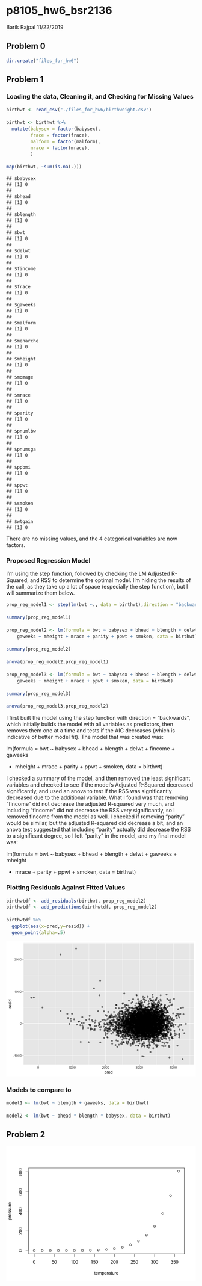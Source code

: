 p8105\_hw6\_bsr2136
================
Barik Rajpal
11/22/2019

## Problem 0

``` r
dir.create("files_for_hw6")
```

## Problem 1

### Loading the data, Cleaning it, and Checking for Missing Values

``` r
birthwt <- read_csv("./files_for_hw6/birthweight.csv")

birthwt <- birthwt %>%
  mutate(babysex = factor(babysex),
         frace = factor(frace),
         malform = factor(malform),
         mrace = factor(mrace),
         )

map(birthwt, ~sum(is.na(.)))
```

    ## $babysex
    ## [1] 0
    ## 
    ## $bhead
    ## [1] 0
    ## 
    ## $blength
    ## [1] 0
    ## 
    ## $bwt
    ## [1] 0
    ## 
    ## $delwt
    ## [1] 0
    ## 
    ## $fincome
    ## [1] 0
    ## 
    ## $frace
    ## [1] 0
    ## 
    ## $gaweeks
    ## [1] 0
    ## 
    ## $malform
    ## [1] 0
    ## 
    ## $menarche
    ## [1] 0
    ## 
    ## $mheight
    ## [1] 0
    ## 
    ## $momage
    ## [1] 0
    ## 
    ## $mrace
    ## [1] 0
    ## 
    ## $parity
    ## [1] 0
    ## 
    ## $pnumlbw
    ## [1] 0
    ## 
    ## $pnumsga
    ## [1] 0
    ## 
    ## $ppbmi
    ## [1] 0
    ## 
    ## $ppwt
    ## [1] 0
    ## 
    ## $smoken
    ## [1] 0
    ## 
    ## $wtgain
    ## [1] 0

There are no missing values, and the 4 categorical variables are now
factors.

### Proposed Regression Model

I’m using the step function, followed by checking the LM Adjusted
R-Squared, and RSS to determine the optimal model. I’m hiding the
results of the call, as they take up a lot of space (especially the step
function), but I will summarize them
below.

``` r
prop_reg_model1 <- step(lm(bwt ~., data = birthwt),direction = "backward")

summary(prop_reg_model1)

prop_reg_model2 <- lm(formula = bwt ~ babysex + bhead + blength + delwt + 
    gaweeks + mheight + mrace + parity + ppwt + smoken, data = birthwt)

summary(prop_reg_model2)

anova(prop_reg_model2,prop_reg_model1)

prop_reg_model3 <- lm(formula = bwt ~ babysex + bhead + blength + delwt + 
    gaweeks + mheight + mrace + ppwt + smoken, data = birthwt)

summary(prop_reg_model3)

anova(prop_reg_model3,prop_reg_model2)
```

I first built the model using the step function with direction =
“backwards”, which initially builds the model with all variables as
predictors, then removes them one at a time and tests if the AIC
decreases (which is indicative of better model fit). The model that was
created was:

lm(formula = bwt ~ babysex + bhead + blength + delwt + fincome + gaweeks
+ mheight + mrace + parity + ppwt + smoken, data = birthwt)

I checked a summary of the model, and then removed the least significant
variables and checked to see if the model’s Adjusted R-Squared decreased
significantly, and used an anova to test if the RSS was significantly
decreased due to the additional variable. What I found was that removing
“fincome” did not decrease the adjusted R-squared very much, and
including “fincome” did not decrease the RSS very significantly, so I
removed fincome from the model as well. I checked if removing “parity”
would be similar, but the adjusted R-squared did decrease a bit, and an
anova test suggested that including “parity” actually did decrease the
RSS to a significant degree, so I left “parity” in the model, and my
final model was:

lm(formula = bwt ~ babysex + bhead + blength + delwt + gaweeks + mheight
+ mrace + parity + ppwt + smoken, data = birthwt)

### Plotting Residuals Against Fitted Values

``` r
birthwtdf <- add_residuals(birthwt, prop_reg_model2)
birthwtdf <- add_predictions(birthwtdf, prop_reg_model2)

birthwtdf %>%
  ggplot(aes(x=pred,y=resid)) + 
  geom_point(alpha=.5)
```

![](p8105_hw6_bsr2136_files/figure-gfm/p1%20plot-1.png)<!-- -->

### Models to compare to

``` r
model1 <- lm(bwt ~ blength + gaweeks, data = birthwt)

model2 <- lm(bwt ~ bhead * blength * babysex, data = birthwt)
```

## Problem 2

![](p8105_hw6_bsr2136_files/figure-gfm/pressure-1.png)<!-- -->
